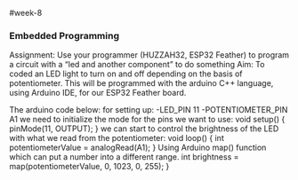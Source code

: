 #week-8
<h3> Embedded Programming </h3>
Assignment: Use your programmer (HUZZAH32, ESP32 Feather) to program a circuit with a “led and another component” to do something
Aim: To coded an LED light to turn on and off depending on the basis of potentiometer. This will be programmed with the arduino C++ language, using Arduino IDE, for our ESP32 Feather board.

The arduino code below:
for setting up:
-LED_PIN 11
-POTENTIOMETER_PIN A1
we need to initialize the mode for the pins we want to use:
void setup()
{
  pinMode(11, OUTPUT);
}
we can start to control the brightness of the LED with what we read from the potentiometer:
void loop()
{
  int potentiometerValue = analogRead(A1);
}
Using Arduino map() function which can put a number into a different range.
  int brightness = map(potentiometerValue, 0, 1023, 0, 255);
}
